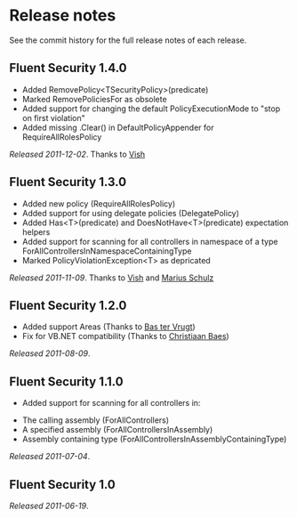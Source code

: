 # Release notes
See the commit history for the full release notes of each release.

## Fluent Security 1.4.0
 * Added RemovePolicy\<TSecurityPolicy\>(predicate)
 * Marked RemovePoliciesFor as obsolete
 * Added support for changing the default PolicyExecutionMode to "stop on first violation"
 * Added missing .Clear() in DefaultPolicyAppender for RequireAllRolesPolicy

_Released 2011-12-02_. Thanks to [Vish](http://twitter.com/vishcious/)

## Fluent Security 1.3.0
 * Added new policy (RequireAllRolesPolicy)
 * Added support for using delegate policies (DelegatePolicy)
 * Added Has\<T\>(predicate) and DoesNotHave\<T\>(predicate) expectation helpers
 * Added support for scanning for all controllers in namespace of a type  ForAllControllersInNamespaceContainingType
 * Marked PolicyViolationException\<T\> as depricated

_Released 2011-11-09_. Thanks to [Vish](http://twitter.com/vishcious/) and [Marius Schulz](http://twitter.com/MariusSchulz)

## Fluent Security 1.2.0
 * Added support Areas (Thanks to [Bas ter Vrugt](http://twitter.com/bastervrugt))
 * Fix for VB.NET compatibility (Thanks to [Christiaan Baes](http://twitter.com/chrissie1))

_Released 2011-08-09_.

## Fluent Security 1.1.0
+ Added support for scanning for all controllers in:
 * The calling assembly (ForAllControllers)
 * A specified assembly (ForAllControllersInAssembly)
 * Assembly containing type (ForAllControllersInAssemblyContainingType)

_Released 2011-07-04_.

## Fluent Security 1.0
_Released 2011-06-19_. 